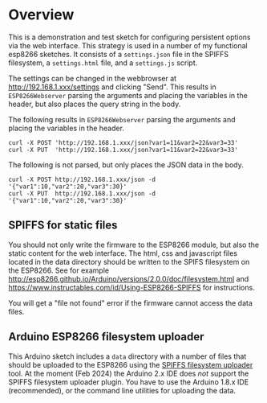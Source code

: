 # Overview

This is a demonstration and test sketch for configuring persistent options via the web interface. This strategy is used in a number of my functional esp8266 sketches. It consists of a `settings.json` file in the SPIFFS filesystem, a `settings.html` file, and a `settings.js` script.

The settings can be changed in the webbrowser at http://192.168.1.xxx/settings and clicking "Send". This results in `ESP8266Webserver` parsing the arguments and placing the variables in the header, but also places the query string in the body.

The following results in `ESP8266Webserver` parsing the arguments and placing the variables in the header.

    curl -X POST 'http://192.168.1.xxx/json?var1=11&var2=22&var3=33'
    curl -X PUT  'http://192.168.1.xxx/json?var1=11&var2=22&var3=33'

The following is not parsed, but only places the JSON data in the body.

    curl -X POST http://192.168.1.xxx/json -d '{"var1":10,"var2":20,"var3":30}'
    curl -X PUT  http://192.168.1.xxx/json -d '{"var1":10,"var2":20,"var3":30}'

## SPIFFS for static files

You should not only write the firmware to the ESP8266 module, but also the static content for the web interface. The html, css and javascript files located in the data directory should be written to the SPIFS filesystem on the ESP8266. See for example http://esp8266.github.io/Arduino/versions/2.0.0/doc/filesystem.html and https://www.instructables.com/id/Using-ESP8266-SPIFFS for instructions.

You will get a "file not found" error if the firmware cannot access the data files.

## Arduino ESP8266 filesystem uploader

This Arduino sketch includes a `data` directory with a number of files that should be uploaded to the ESP8266 using the [SPIFFS filesystem uploader](https://github.com/esp8266/arduino-esp8266fs-plugin) tool. At the moment (Feb 2024) the Arduino 2.x IDE does *not* support the SPIFFS filesystem uploader plugin. You have to use the Arduino 1.8.x IDE (recommended), or the command line utilities for uploading the data.
